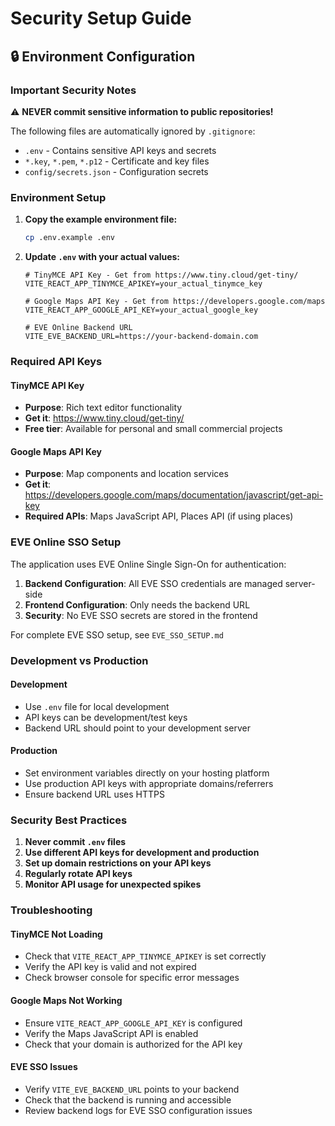 # Security Setup Guide

## 🔒 Environment Configuration

### Important Security Notes

⚠️ **NEVER commit sensitive information to public repositories!**

The following files are automatically ignored by `.gitignore`:
- `.env` - Contains sensitive API keys and secrets
- `*.key`, `*.pem`, `*.p12` - Certificate and key files
- `config/secrets.json` - Configuration secrets

### Environment Setup

1. **Copy the example environment file:**
   ```bash
   cp .env.example .env
   ```

2. **Update `.env` with your actual values:**
   ```env
   # TinyMCE API Key - Get from https://www.tiny.cloud/get-tiny/
   VITE_REACT_APP_TINYMCE_APIKEY=your_actual_tinymce_key

   # Google Maps API Key - Get from https://developers.google.com/maps
   VITE_REACT_APP_GOOGLE_API_KEY=your_actual_google_key

   # EVE Online Backend URL
   VITE_EVE_BACKEND_URL=https://your-backend-domain.com
   ```

### Required API Keys

#### TinyMCE API Key
- **Purpose**: Rich text editor functionality
- **Get it**: https://www.tiny.cloud/get-tiny/
- **Free tier**: Available for personal and small commercial projects

#### Google Maps API Key  
- **Purpose**: Map components and location services
- **Get it**: https://developers.google.com/maps/documentation/javascript/get-api-key
- **Required APIs**: Maps JavaScript API, Places API (if using places)

### EVE Online SSO Setup

The application uses EVE Online Single Sign-On for authentication:

1. **Backend Configuration**: All EVE SSO credentials are managed server-side
2. **Frontend Configuration**: Only needs the backend URL
3. **Security**: No EVE SSO secrets are stored in the frontend

For complete EVE SSO setup, see `EVE_SSO_SETUP.md`

### Development vs Production

#### Development
- Use `.env` file for local development
- API keys can be development/test keys
- Backend URL should point to your development server

#### Production  
- Set environment variables directly on your hosting platform
- Use production API keys with appropriate domains/referrers
- Ensure backend URL uses HTTPS

### Security Best Practices

1. **Never commit `.env` files**
2. **Use different API keys for development and production**
3. **Set up domain restrictions on your API keys**
4. **Regularly rotate API keys**
5. **Monitor API usage for unexpected spikes**

### Troubleshooting

#### TinyMCE Not Loading
- Check that `VITE_REACT_APP_TINYMCE_APIKEY` is set correctly
- Verify the API key is valid and not expired
- Check browser console for specific error messages

#### Google Maps Not Working
- Ensure `VITE_REACT_APP_GOOGLE_API_KEY` is configured
- Verify the Maps JavaScript API is enabled
- Check that your domain is authorized for the API key

#### EVE SSO Issues
- Verify `VITE_EVE_BACKEND_URL` points to your backend
- Check that the backend is running and accessible
- Review backend logs for EVE SSO configuration issues